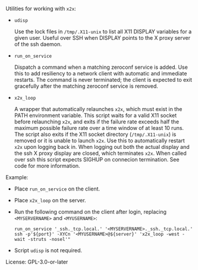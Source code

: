 Utilities for working with `x2x`:

 *  `udisp`

    Use the lock files in `/tmp/.X11-unix` to list all X11 DISPLAY variables for a given user. Useful over SSH when DISPLAY points to the X proxy server of the ssh daemon.

 *  `run_on_service`

    Dispatch a command when a matching zeroconf service is added. Use this to add resiliency to a network client with automatic and immediate restarts. The command is never terminated; the client is expected to exit gracefully after the matching zeroconf service is removed.

 *  `x2x_loop`

    A wrapper that automatically relaunches `x2x`, which must exist in the PATH environment variable. This script waits for a valid X11 socket before relaunching `x2x`, and exits if the failure rate exceeds half the maximum possible failure rate over a time window of at least 10 runs. The script also exits if the X11 socket directory (`/tmp/.X11-unix`) is removed or it is unable to launch `x2x`. Use this to automatically restart `x2x` upon logging back in. When logging out both the actual display and the ssh X proxy display are closed, which terminates `x2x`. When called over ssh this script expects SIGHUP on connecion termination. See code for more information.

Example:

 *  Place `run_on_service` on the client.

 *  Place `x2x_loop` on the server.

 *  Run the following command on the client after login, replacing `<MYSERVERNAME>` and `<MYUSERNAME>`:

        run_on_service '_ssh._tcp.local.' '<MYSERVERNAME>._ssh._tcp.local.' ssh -p'${port}' -XYCn '<MYUSERNAME>@${server}' 'x2x_loop -west -wait -struts -nosel'"

 *  Script `udisp` is not required.


License: GPL-3.0-or-later
